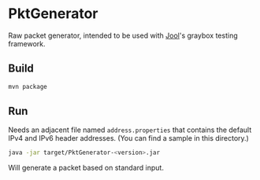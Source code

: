 # PktGenerator

Raw packet generator, intended to be used with [Jool](https://github.com/NICMx/NAT64)'s graybox testing framework.

## Build

```sh
mvn package
```

## Run

Needs an adjacent file named `address.properties` that contains the default IPv4 and IPv6 header addresses. (You can find a sample in this directory.)
 
```sh
java -jar target/PktGenerator-<version>.jar
```

Will generate a packet based on standard input.
